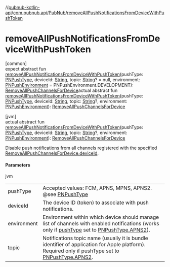 //[pubnub-kotlin-api](../../../index.md)/[com.pubnub.api](../index.md)/[PubNub](index.md)/[removeAllPushNotificationsFromDeviceWithPushToken](remove-all-push-notifications-from-device-with-push-token.md)

# removeAllPushNotificationsFromDeviceWithPushToken

[common]\
expect abstract fun [removeAllPushNotificationsFromDeviceWithPushToken](remove-all-push-notifications-from-device-with-push-token.md)(pushType: [PNPushType](../../../../../pubnub-kotlin/pubnub-kotlin-core-api/pubnub-kotlin-core-api/com.pubnub.api.enums/-p-n-push-type/index.md), deviceId: [String](https://kotlinlang.org/api/latest/jvm/stdlib/kotlin-stdlib/kotlin/-string/index.html), topic: [String](https://kotlinlang.org/api/latest/jvm/stdlib/kotlin-stdlib/kotlin/-string/index.html)? = null, environment: [PNPushEnvironment](../../../../../pubnub-kotlin/pubnub-kotlin-core-api/pubnub-kotlin-core-api/com.pubnub.api.enums/-p-n-push-environment/index.md) = PNPushEnvironment.DEVELOPMENT): [RemoveAllPushChannelsForDevice](../../com.pubnub.api.endpoints.push/-remove-all-push-channels-for-device/index.md)actual abstract fun [removeAllPushNotificationsFromDeviceWithPushToken](remove-all-push-notifications-from-device-with-push-token.md)(pushType: [PNPushType](../../../../../pubnub-kotlin/pubnub-kotlin-core-api/pubnub-kotlin-core-api/com.pubnub.api.enums/-p-n-push-type/index.md), deviceId: [String](https://kotlinlang.org/api/latest/jvm/stdlib/kotlin-stdlib/kotlin/-string/index.html), topic: [String](https://kotlinlang.org/api/latest/jvm/stdlib/kotlin-stdlib/kotlin/-string/index.html)?, environment: [PNPushEnvironment](../../../../../pubnub-kotlin/pubnub-kotlin-core-api/pubnub-kotlin-core-api/com.pubnub.api.enums/-p-n-push-environment/index.md)): [RemoveAllPushChannelsForDevice](../../com.pubnub.api.endpoints.push/-remove-all-push-channels-for-device/index.md)

[jvm]\
actual abstract fun [removeAllPushNotificationsFromDeviceWithPushToken](remove-all-push-notifications-from-device-with-push-token.md)(pushType: [PNPushType](../../../../../pubnub-kotlin/pubnub-kotlin-core-api/pubnub-kotlin-core-api/com.pubnub.api.enums/-p-n-push-type/index.md), deviceId: [String](https://kotlinlang.org/api/latest/jvm/stdlib/kotlin-stdlib/kotlin/-string/index.html), topic: [String](https://kotlinlang.org/api/latest/jvm/stdlib/kotlin-stdlib/kotlin/-string/index.html)?, environment: [PNPushEnvironment](../../../../../pubnub-kotlin/pubnub-kotlin-core-api/pubnub-kotlin-core-api/com.pubnub.api.enums/-p-n-push-environment/index.md)): [RemoveAllPushChannelsForDevice](../../com.pubnub.api.endpoints.push/-remove-all-push-channels-for-device/index.md)

Disable push notifications from all channels registered with the specified [RemoveAllPushChannelsForDevice.deviceId](../../com.pubnub.api.endpoints.push/-remove-all-push-channels-for-device/device-id.md).

#### Parameters

jvm

| | |
|---|---|
| pushType | Accepted values: FCM, APNS, MPNS, APNS2. @see [PNPushType](../../../../../pubnub-kotlin/pubnub-kotlin-core-api/pubnub-kotlin-core-api/com.pubnub.api.enums/-p-n-push-type/index.md) |
| deviceId | The device ID (token) to associate with push notifications. |
| environment | Environment within which device should manage list of channels with enabled notifications     (works only if [pushType](remove-all-push-notifications-from-device-with-push-token.md) set to [PNPushType.APNS2](../../../../../pubnub-kotlin/pubnub-kotlin-core-api/pubnub-kotlin-core-api/com.pubnub.api.enums/-p-n-push-type/-a-p-n-s2/index.md)). |
| topic | Notifications topic name (usually it is bundle identifier of application for Apple platform).     Required only if pushType set to [PNPushType.APNS2](../../../../../pubnub-kotlin/pubnub-kotlin-core-api/pubnub-kotlin-core-api/com.pubnub.api.enums/-p-n-push-type/-a-p-n-s2/index.md). |
